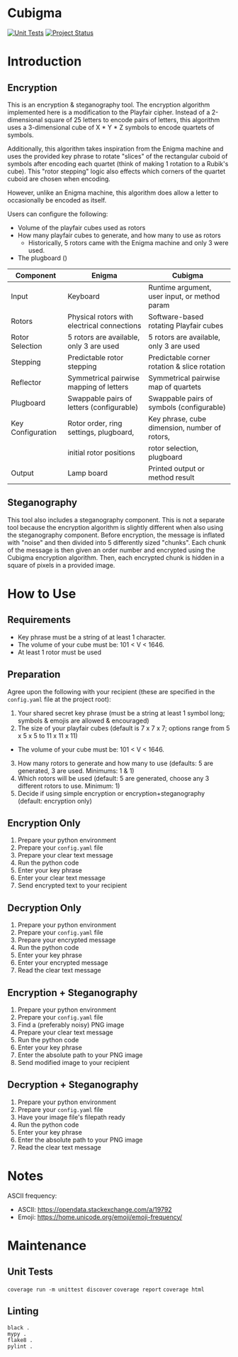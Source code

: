# Cubigma

[![Unit Tests](https://github.com/themarkrogers/cubigma/actions/workflows/python-app.yml/badge.svg)](https://github.com/themarkrogers/cubigma/actions/workflows/python-app.yml)
[![Project Status](http://opensource.box.com/badges/active.svg)](http://opensource.box.com/badges)

# Introduction

## Encryption

This is an encryption & steganography tool. The encryption algorithm implemented here is a modification to the Playfair 
cipher. Instead of a 2-dimensional square of 25 letters to encode pairs of letters, this algorithm uses a 3-dimensional 
cube of X * Y * Z symbols to encode quartets of symbols. 

Additionally, this algorithm takes inspiration from the Enigma machine and uses the provided key phrase to rotate 
"slices" of the rectangular cuboid of symbols after encoding each quartet (think of making 1 rotation to a Rubik's 
cube). This "rotor stepping" logic also effects which corners of the quartet cuboid are chosen when encoding. 

However, unlike an Enigma machine, this algorithm does allow a letter to occasionally be encoded as itself.

Users can configure the following:
* Volume of the playfair cubes used as rotors
* How many playfair cubes to generate, and how many to use as rotors
  * Historically, 5 rotors came with the Enigma machine and only 3 were used.
* The plugboard ()

| Component         | Enigma                                      | Cubigma                                        |
|-------------------|---------------------------------------------|------------------------------------------------|
| Input             | Keyboard                                    | Runtime argument, user input, or method param  |
| Rotors            | Physical rotors with electrical connections | Software-based rotating Playfair cubes         |
| Rotor Selection   | 5 rotors are available, only 3 are used     | 5 rotors are available, only 3 are used        |
| Stepping          | Predictable rotor stepping                  | Predictable corner rotation & slice rotation   |
| Reflector         | Symmetrical pairwise mapping of letters     | Symmetrical pairwise map of quartets           |
| Plugboard         | Swappable pairs of letters (configurable)   | Swappable pairs of symbols (configurable)      |
| Key Configuration | Rotor order, ring settings, plugboard,      | Key phrase, cube dimension, number of rotors,  |
|                   | initial rotor positions                     | rotor selection, plugboard                     |
| Output            | Lamp board                                  | Printed output or method result                |

## Steganography

This tool also includes a steganography component. This is not a separate tool because the encryption algorithm is 
slightly different when also using the steganography component. Before encryption, the message is inflated with "noise" 
and then divided into 5 differently sized "chunks". Each chunk of the message is then given an order number and 
encrypted using the Cubigma encryption algorithm. Then, each encrypted chunk is hidden in a square of pixels in a 
provided image.  

# How to Use

## Requirements
* Key phrase must be a string of at least 1 character.
* The volume of your cube must be: 101 < V < 1646.
* At least 1 rotor must be used

## Preparation
Agree upon the following with your recipient (these are specified in the `config.yaml` file at the project root):
1. Your shared secret key phrase (must be a string at least 1 symbol long; symbols & emojis are allowed & encouraged)
2. The size of your playfair cubes (default is 7 x 7 x 7; options range from 5 x 5 x 5 to 11 x 11 x 11)
  * The volume of your cube must be: 101 < V < 1646.  
3. How many rotors to generate and how many to use (defaults: 5 are generated, 3 are used. Minimums: 1 & 1)
4. Which rotors will be used (default: 5 are generated, choose any 3 different rotors to use. Minimum: 1)
5. Decide if using simple encryption or encryption+steganography (default: encryption only)

## Encryption Only
1. Prepare your python environment
2. Prepare your `config.yaml` file
3. Prepare your clear text message
4. Run the python code
6. Enter your key phrase
7. Enter your clear text message
8. Send encrypted text to your recipient

## Decryption Only
1. Prepare your python environment
2. Prepare your `config.yaml` file
3. Prepare your encrypted message
4. Run the python code
5. Enter your key phrase
6. Enter your encrypted message
7. Read the clear text message

## Encryption + Steganography
1. Prepare your python environment
2. Prepare your `config.yaml` file
3. Find a (preferably noisy) PNG image
4. Prepare your clear text message
5. Run the python code
6. Enter your key phrase
7. Enter the absolute path to your PNG image
8. Send modified image to your recipient

## Decryption + Steganography
1. Prepare your python environment
2. Prepare your `config.yaml` file
4. Have your image file's filepath ready
5. Run the python code
6. Enter your key phrase
7. Enter the absolute path to your PNG image
8. Read the clear text message


# Notes

ASCII frequency:
* ASCII: https://opendata.stackexchange.com/a/19792
* Emoji: https://home.unicode.org/emoji/emoji-frequency/

# Maintenance

## Unit Tests

`coverage run -m unittest discover`
`coverage report`
`coverage html`

## Linting

```
black .
mypy .
flake8 .
pylint .
```